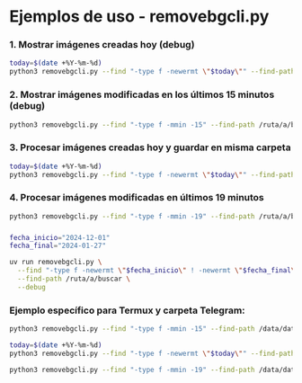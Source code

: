 # Ejemplos de uso - removebgcli.py

### 1. Mostrar imágenes creadas hoy (debug)
```bash
today=$(date +%Y-%m-%d)
python3 removebgcli.py --find "-type f -newermt \"$today\"" --find-path /ruta/a/buscar --debug
```

### 2. Mostrar imágenes modificadas en los últimos 15 minutos (debug)
```bash
python3 removebgcli.py --find "-type f -mmin -15" --find-path /ruta/a/buscar --debug
```

### 3. Procesar imágenes creadas hoy y guardar en misma carpeta
```bash
today=$(date +%Y-%m-%d)
python3 removebgcli.py --find "-type f -newermt \"$today\"" --find-path /ruta/a/buscar -o /ruta/a/buscar
```

### 4. Procesar imágenes modificadas en últimos 19 minutos
```bash
python3 removebgcli.py --find "-type f -mmin -19" --find-path /ruta/a/buscar -o /ruta/a/buscar
```
### 

```bash
fecha_inicio="2024-12-01"
fecha_final="2024-01-27"

uv run removebgcli.py \
  --find "-type f -newermt \"$fecha_inicio\" ! -newermt \"$fecha_final\"" \
  --find-path /ruta/a/buscar \
  --debug
```
### Ejemplo específico para Termux y carpeta Telegram:
```bash
python3 removebgcli.py --find "-type f -mmin -15" --find-path /data/data/com.termux/files/home/storage/shared/Pictures/Telegram/ --debug
```

```bash
today=$(date +%Y-%m-%d)
python3 removebgcli.py --find "-type f -newermt \"$today\"" --find-path /data/data/com.termux/files/home/storage/shared/Pictures/Telegram/ --debug
```

```bash
python3 removebgcli.py --find "-type f -mmin -19" --find-path /data/data/com.termux/files/home/storage/shared/Pictures/Telegram/ -o /data/data/com.termux/files/home/storage/shared/Pictures/Telegram/
```
